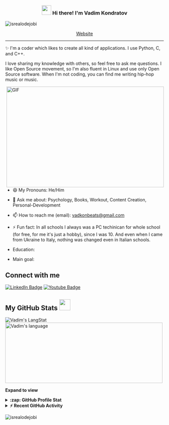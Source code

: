 <!-- Heading -->
<h3 align="center"><img src = "https://raw.githubusercontent.com/MartinHeinz/MartinHeinz/master/wave.gif" width = 30px> Hi there! I'm Vadim Kondratov</h3>

<!-- Profile Views -->

<p align="left"> <img src="https://komarev.com/ghpvc/?username=Vadkon2007&label=Profile%20views&color=0e75b6&style=flat" alt="isrealodejobi" />
</p>

<p align="center">
  <a href="https://www.giftegwuenu.dev">Website</a>
</p>

 <!-- About section -->

---
✨ I'm a coder which likes to create all kind of applications. I use Python, C, and C++. 

I love sharing my knowledge with others, so feel free to ask me questions. I like Open Source movement, so I'm also fluent in Linux and use only Open Source software. When I'm not coding, you can find me writing hip-hop music or music.


<!-- code gif-->
<img align="right" alt="GIF" src="./code.gif" width="500" height="320" />

- 😄 My Pronouns: He/Him

- 💬 Ask me about: Psychology, Books, Workout, Content Creation, Personal-Development

- 📫 How to reach me (email): vadkonbeats@gmail.com

- ⚡ Fun fact: In all schools I always was a PC techinican for whole school (for free, for me it's just a hobby), since I was 10. And even when I came from Ukraine to Italy, nothing was changed even in Italian schools.

- Education:

- Main goal:

<!-- About section: END -->


<!-- Conecct section -->

<h2>Connect with me </h3>
    <p>
        <a href="https://www.linkedin.com/in/vadim-kondratov-526018324/"><img src="https://img.shields.io/badge/-Vadim%20Kondratov%20-blue?style=plastic&amp;labelColor=blue&amp;logo=LinkedIn&amp;link=https://www.linkedin.com/in/vadim-kondratov-526018324/" alt="LinkedIn Badge"></a> 
<a href="https://www.youtube.com/@Vadkon07"><img src="https://img.shields.io/badge/-Vadim Kondratov-informational?style=plastic&amp;labelColor=informational&amp;logo=YouTube&amp;link=https://twitter.com/Dev_180Memes" alt="Youtube Badge"></a>
   </p>

 <!-- Conecct section: END -->
 
  <!-- GitHub section -->

 ##  My GitHub Stats <img src = "https://i.pinimg.com/originals/65/c4/f4/65c4f452571be1261e9c623f7da488ac.gif" width = 35px> 
 
 <div>
   <img align="center" src="https://github-readme-streak-stats.herokuapp.com/?user=Vadkon07" alt="Vadim's LangStat" />
  <img align="center" src="https://github-readme-stats.vercel.app/api/top-langs?username=Vadkon07&langs_count=10&show_icons=true&locale=en&layout=compact&theme=light" alt="Vadim's language" height="192px"  width="500px"/>
</div>

**Expand to view**
<details>
  <summary><b>:zap: GitHub Profile Stat</b></summary>
  <img src="https://github-readme-stats.anuraghazra1.vercel.app/api?username=Vadkon07&show_icons=true" />
</details>
<details>
  <summary><b>⚡ Recent GitHub Activity</b></summary>
  <br/>
   <a href="https://github.com/Vadkon07/"><img alt="Vadim' Activity Graph" src="https://activity-graph.herokuapp.com/graph?username=Vadkon07&custom_title=Gift's%20Contribution%20Graph&theme=react-dark" /></a>
  <br/>
</details>

<!-- GitHub section: END -->

<!-- Profile Views -->

<p align="left"> <img src="https://komarev.com/ghpvc/?username=Vadkon07&label=Profile%20views&color=0e75b6&style=flat" alt="isrealodejobi" />
</p>
